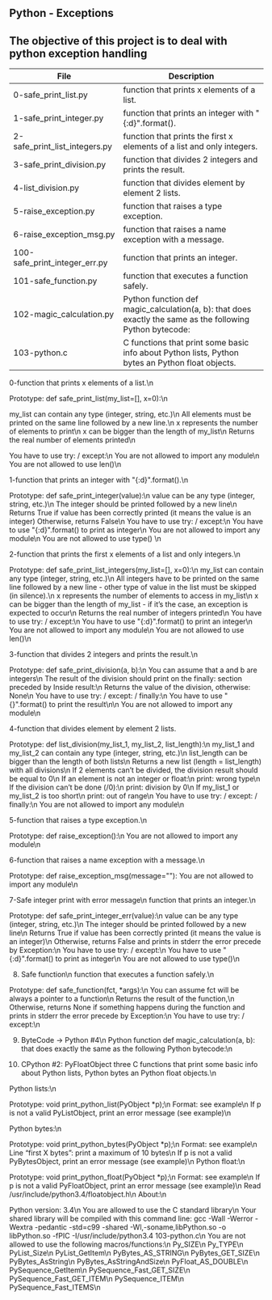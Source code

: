 Python - Exceptions
-------------------
The objective of this project is to deal with python exception handling
-----------------------------------------------------------------------
|File | Description |
|------|------------|
|0-safe_print_list.py| function that prints x elements of a list.|
|1-safe_print_integer.py| function that prints an integer with "{:d}".format().|
|2-safe_print_list_integers.py|  function that prints the first x elements of a list and only integers.|
|3-safe_print_division.py| function that divides 2 integers and prints the result.|
|4-list_division.py| function that divides element by element 2 lists.|
|5-raise_exception.py|  function that raises a type exception.|
|6-raise_exception_msg.py|  function that raises a name exception with a message.|
|100-safe_print_integer_err.py| function that prints an integer.|
|101-safe_function.py| function that executes a function safely.|
|102-magic_calculation.py| Python function def magic_calculation(a, b): that does exactly the same as the following Python bytecode:|
|103-python.c| C functions that print some basic info about Python lists, Python bytes an Python float objects.|

0-function that prints x elements of a list.\n

Prototype: def safe_print_list(my_list=[], x=0):\n

my_list can contain any type (integer, string, etc.)\n
All elements must be printed on the same line followed by a new line.\n
x represents the number of elements to print\n
x can be bigger than the length of my_list\n
Returns the real number of elements printed\n

You have to use try: / except:\n
You are not allowed to import any module\n
You are not allowed to use len()\n

1-function that prints an integer with "{:d}".format().\n

Prototype: def safe_print_integer(value):\n
value can be any type (integer, string, etc.)\n
The integer should be printed followed by a new line\n
Returns True if value has been correctly printed (it means the value is an integer) Otherwise, returns False\n
You have to use try: / except:\n
You have to use "{:d}".format() to print as integer\n
You are not allowed to import any module\n
You are not allowed to use type() \n

2-function that prints the first x elements of a list and only integers.\n

Prototype: def safe_print_list_integers(my_list=[], x=0):\n
my_list can contain any type (integer, string, etc.)\n
All integers have to be printed on the same line followed by a new line - other type of value in the list must be skipped (in silence).\n
x represents the number of elements to access in my_list\n
x can be bigger than the length of my_list - if it’s the case, an exception is expected to occur\n
Returns the real number of integers printed\n
You have to use try: / except:\n
You have to use "{:d}".format() to print an integer\n
You are not allowed to import any module\n
You are not allowed to use len()\n

3-function that divides 2 integers and prints the result.\n

Prototype: def safe_print_division(a, b):\n
You can assume that a and b are integers\n
The result of the division should print on the finally: section preceded by Inside result:\n
Returns the value of the division, otherwise: None\n
You have to use try: / except: / finally:\n
You have to use "{}".format() to print the result\n\n
You are not allowed to import any module\n

4-function that divides element by element 2 lists.

Prototype: def list_division(my_list_1, my_list_2, list_length):\n
my_list_1 and my_list_2 can contain any type (integer, string, etc.)\n
list_length can be bigger than the length of both lists\n
Returns a new list (length = list_length) with all divisions\n
If 2 elements can’t be divided, the division result should be equal to 0\n
If an element is not an integer or float:\n
print: wrong type\n
If the division can’t be done (/0):\n
print: division by 0\n
If my_list_1 or my_list_2 is too short\n
print: out of range\n
You have to use try: / except: / finally:\n
You are not allowed to import any module\n

5-function that raises a type exception.\n

Prototype: def raise_exception():\n
You are not allowed to import any module\n

6-function that raises a name exception with a message.\n

Prototype: def raise_exception_msg(message=""):
You are not allowed to import any module\n

7-Safe integer print with error message\n
function that prints an integer.\n

Prototype: def safe_print_integer_err(value):\n
value can be any type (integer, string, etc.)\n
The integer should be printed followed by a new line\n
Returns True if value has been correctly printed (it means the value is an integer)\n
Otherwise, returns False and prints in stderr the error precede by Exception:\n
You have to use try: / except:\n
You have to use "{:d}".format() to print as integer\n
You are not allowed to use type()\n

8. Safe function\n
function that executes a function safely.\n

Prototype: def safe_function(fct, *args):\n
You can assume fct will be always a pointer to a function\n
Returns the result of the function,\n
Otherwise, returns None if something happens during the function and prints in stderr the error precede by Exception:\n
You have to use try: / except:\n

9. ByteCode -> Python #4\n
Python function def magic_calculation(a, b): that does exactly the same as the following Python bytecode:\n

10. CPython #2: PyFloatObject
 three C functions that print some basic info about Python lists, Python bytes an Python float objects.\n

Python lists:\n

Prototype: void print_python_list(PyObject *p);\n
Format: see example\n
If p is not a valid PyListObject, print an error message (see example)\n

Python bytes:\n

Prototype: void print_python_bytes(PyObject *p);\n
Format: see example\n
Line “first X bytes”: print a maximum of 10 bytes\n
If p is not a valid PyBytesObject, print an error message (see example)\n
Python float:\n

Prototype: void print_python_float(PyObject *p);\n
Format: see example\n
If p is not a valid PyFloatObject, print an error message (see example)\n
Read /usr/include/python3.4/floatobject.h\n
About:\n

Python version: 3.4\n
You are allowed to use the C standard library\n
Your shared library will be compiled with this command line: gcc -Wall -Werror -Wextra -pedantic -std=c99 -shared -Wl,-soname,libPython.so -o libPython.so -fPIC -I/usr/include/python3.4 103-python.c\n
You are not allowed to use the following macros/functions:\n
Py_SIZE\n
Py_TYPE\n
PyList_Size\n
PyList_GetItem\n
PyBytes_AS_STRING\n
PyBytes_GET_SIZE\n
PyBytes_AsString\n
PyBytes_AsStringAndSize\n
PyFloat_AS_DOUBLE\n
PySequence_GetItem\n
PySequence_Fast_GET_SIZE\n
PySequence_Fast_GET_ITEM\n
PySequence_ITEM\n
PySequence_Fast_ITEMS\n
